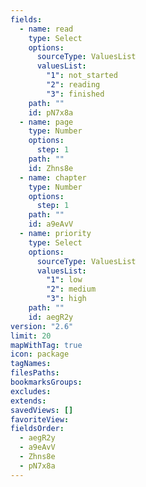```yaml
---
fields:
  - name: read
    type: Select
    options:
      sourceType: ValuesList
      valuesList:
        "1": not_started
        "2": reading
        "3": finished
    path: ""
    id: pN7x8a
  - name: page
    type: Number
    options:
      step: 1
    path: ""
    id: Zhns8e
  - name: chapter
    type: Number
    options:
      step: 1
    path: ""
    id: a9eAvV
  - name: priority
    type: Select
    options:
      sourceType: ValuesList
      valuesList:
        "1": low
        "2": medium
        "3": high
    path: ""
    id: aegR2y
version: "2.6"
limit: 20
mapWithTag: true
icon: package
tagNames: 
filesPaths: 
bookmarksGroups: 
excludes: 
extends: 
savedViews: []
favoriteView: 
fieldsOrder:
  - aegR2y
  - a9eAvV
  - Zhns8e
  - pN7x8a
---
```

